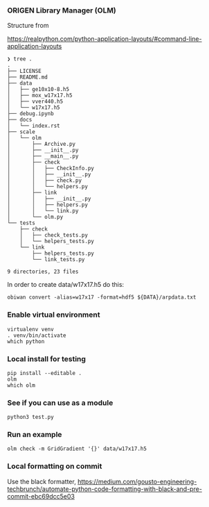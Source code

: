 ### ORIGEN Library Manager (OLM)

Structure from 

https://realpython.com/python-application-layouts/#command-line-application-layouts

```
❯ tree .
.
├── LICENSE
├── README.md
├── data
│   ├── ge10x10-8.h5
│   ├── mox_w17x17.h5
│   ├── vver440.h5
│   └── w17x17.h5
├── debug.ipynb
├── docs
│   └── index.rst
├── scale
│   └── olm
│       ├── Archive.py
│       ├── __init__.py
│       ├── __main__.py
│       ├── check
│       │   ├── CheckInfo.py
│       │   ├── __init__.py
│       │   ├── check.py
│       │   └── helpers.py
│       ├── link
│       │   ├── __init__.py
│       │   ├── helpers.py
│       │   └── link.py
│       └── olm.py
└── tests
    ├── check
    │   ├── check_tests.py
    │   └── helpers_tests.py
    └── link
        ├── helpers_tests.py
        └── link_tests.py

9 directories, 23 files
```

In order to create data/w17x17.h5 do this:
```
obiwan convert -alias=w17x17 -format=hdf5 ${DATA}/arpdata.txt
```

### Enable virtual environment

```
virtualenv venv
. venv/bin/activate
which python
```

### Local install for testing

```
pip install --editable .
olm
which olm
```


### See if you can use as a module

```
python3 test.py
```


### Run an example

```
olm check -m GridGradient '{}' data/w17x17.h5
```

### Local formatting on commit

Use the black formatter, https://medium.com/gousto-engineering-techbrunch/automate-python-code-formatting-with-black-and-pre-commit-ebc69dcc5e03